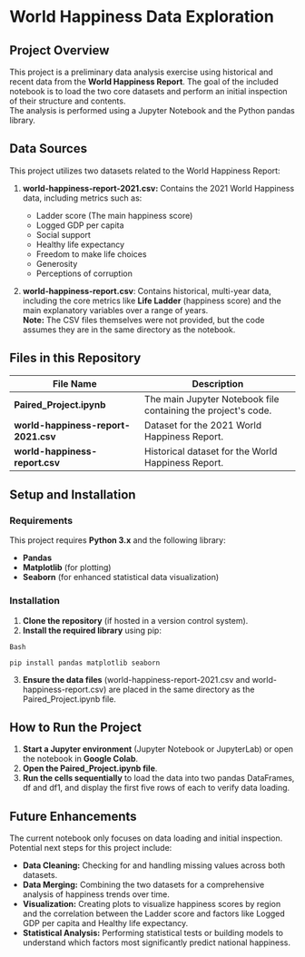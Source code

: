# World Happiness Data Exploration
## Project Overview
This project is a preliminary data analysis exercise using historical and recent data from the **World Happiness Report**. The goal of the included notebook is to load the two core datasets and perform an initial inspection of their structure and contents.
<br />The analysis is performed using a Jupyter Notebook and the Python pandas library.

## Data Sources
This project utilizes two datasets related to the World Happiness Report:
1. **world-happiness-report-2021.csv:** Contains the 2021 World Happiness data, including metrics such as:

   * Ladder score (The main happiness score)
   * Logged GDP per capita
   * Social support
   * Healthy life expectancy
   * Freedom to make life choices
   * Generosity
   * Perceptions of corruption
2. **world-happiness-report.csv**: Contains historical, multi-year data, including the core metrics like **Life Ladder** (happiness score) and the main explanatory variables over a range of years.
<br />**Note:** The CSV files themselves were not provided, but the code assumes they are in the same directory as the notebook.
## Files in this Repository
File Name |	Description
----|----
**Paired_Project.ipynb** | The main Jupyter Notebook file containing the project's code.
**world-happiness-report-2021.csv** |	Dataset for the 2021 World Happiness Report.
**world-happiness-report.csv** |	Historical dataset for the World Happiness Report.

## Setup and Installation
### Requirements
This project requires **Python 3.x** and the following library:
* **Pandas**
* **Matplotlib** (for plotting)
* **Seaborn** (for enhanced statistical data visualization)

### Installation
1. **Clone the repository** (if hosted in a version control system).
2. **Install the required library** using pip:
```
Bash
```
```
pip install pandas matplotlib seaborn
```
3. **Ensure the data files** (world-happiness-report-2021.csv and world-happiness-report.csv) are placed in the same directory as the Paired_Project.ipynb file.

## How to Run the Project
1. **Start a Jupyter environment** (Jupyter Notebook or JupyterLab) or open the notebook in **Google Colab**.
2. **Open the Paired_Project.ipynb file**.
3. **Run the cells sequentially** to load the data into two pandas DataFrames, df and df1, and display the first five rows of each to verify data loading.

## Future Enhancements
The current notebook only focuses on data loading and initial inspection. Potential next steps for this project include:
* **Data Cleaning:** Checking for and handling missing values across both datasets.
* **Data Merging:** Combining the two datasets for a comprehensive analysis of happiness trends over time.
* **Visualization:** Creating plots to visualize happiness scores by region and the correlation between the Ladder score and factors like Logged GDP per capita and Healthy life expectancy.
* **Statistical Analysis:** Performing statistical tests or building models to understand which factors most significantly predict national happiness.
